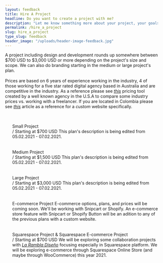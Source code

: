 ```yaml
---
layout: feedback
title: Hire A Project
headline: Do you want to create a project with me?
description: "Let me know something more about your project, your goals, and who you are. Please fill the form below to get in contact with me."
permalink: /hire_a_project
slug: hire_a_project
type_slug: feedback
header_image: "/uploads/header-image-feedback.jpg"
---
```


<span class="font-light">
	A project including design and development rounds up somewhere between $700 USD to $3,000 USD or more<!--; if the project is big or can involve more people, sometimes more--> depending on the project's size and scope. We can also do branding starting in the medium or large project's plan.
	<br><br><!-- requirements and size.-->
	<!--<br><br>Estimates can vary widely depending on factors like deadlines, expected results, project's spectrum, resources or web features involved, number of pages, complexity of the development phase, if branding or any extra production is needed, and more.--><!-- Prices will be adjusted within one of the three main plans if we are starting already with a full brand guideline or with an existing--><!-- strategy and--><!-- design that is viable for development.
	<br><br>-->Prices are based on 6 years of experience working in the industry, 4 of those working for a five star rated digital agency based in Australia and are competitive in the industry<!-- for any work in custom web development, custom web design, UX research/strategy or UI design-->. As a reference please see <a class="text-aqua" href="https://designagency.io/" target="_blank"><em class="font-light text-italic">this</em></a> pricing tool created by a well known agency in the U.S.A to compare some industry prices vs. working with a freelancer. If you are located in Colombia please see <a class="text-aqua" href="https://www.ikkonos.com/ideate/cuanto-debe-cobrar-por-una-pagina-web-en-colombia-si-es-freelancer" target="_blank"><em class="font-light text-italic">this</em></a> article as a reference for a <em class="font-light text-italic">custom</em> website specifically.
	<!--<br><br>For Colombians we can also arrange some good prices adjusted to COP. Please refer to <a class="text-aqua" href="https://www.ikkonos.com/ideate/cuanto-debe-cobrar-por-una-pagina-web-en-colombia-si-es-freelancer" target="_blank"><em class="font-light text-italic">this article</em></a> (in Spanish), it recommends a project rate as a freelancer for a <em class="font-regular text-italic">custom website</em> (not a template based website) for $3'200,000 COP in Colombia (around $1,000 USD) with not too many features, more of just the custom design and template.--><!-- It can be more depending on each project. Every project is very different, but we could arrange a good price that fits.-->
</span>

<ul class="text-left" style="font-size:14px; list-style-type:none;">
	<br><br>
	<li><span class="d-block font-regular text-aqua text-center text-md-left mb-1">Small Project<br>/ Starting at $700 USD</span>
	This plan's description is being edited from 05.02.2021 - 07.02.2021.</li>
	<br><br>
	<li><span class="d-block font-regular text-aqua text-center text-md-left mb-1">Medium Project<br>/ Starting at $1,500 USD</span>
	This plan's description is being edited from 05.02.2021 - 07.02.2021.</li>
	<br><br>
	<li><span class="d-block font-regular text-aqua text-center text-md-left mb-1">Large Project<br>/ Starting at $3,000 USD</span>
	This plan's description is being edited from 05.02.2021 - 07.02.2021.</li>
	<br><br>
	<li><span class="d-block font-regular text-aqua text-center text-md-left mb-1">E-commerce Project</span>
	E-commerce options, plans, and prices will be coming soon. We'll be working with Snipcart or Shopify. An e-commerce store feature with Snipcart or Shopify Button will be an adition to any of the previous plans with a custom website.</li>
	<br><br>
	<li><span class="d-block font-regular text-aqua text-center text-md-left mb-1">Squarespace Project & Squarespace E-commerce Project<br>/ Starting at $700 USD</span>
	We will be exploring some collaboration projects with <a class="text-aqua" href="https://larambladiseno.com/" target="_blank"><em class="font-light text-italic">La&nbsp;Rambla&nbsp;Diseño</em></a> focusing especially in Squarespace platform. We will be exploring e-commerce through Squarespace Online Store (and maybe through WooCommerce) this year 2021.</li>
</ul>

<!--
<ul class="text-left" style="font-size:14px; list-style-type:none;">
	<br><br>
	<li><span class="d-block font-regular text-aqua text-center text-md-left mb-1">Small Project<br>/ Starting at $700 USD</span>
	This approximate budget will allow me to create a custom small site of a few pages, a one pager site, a marketing landing page, or a simple but awesome portfolio with your content and logo. It will allow me to build you a completely custom small site that fits your brand. As a second option, we could also create a template based site using a <a class="text-aqua" href="https://jekyllthemes.io/free" target="_blank">Jekyll Theme</a> and accommodating your content to it, making some modifications to the theme code, removing undesired items, changing colors to fit the brand, and more. A small project should take anywhere from 2 weeks to 4 weeks.
  <br>We can arrange to connect your site to a backend too, and I can configure and personalize it with explanations for you or your company to edit every element, I'll add custom fields, color-pickers, date-pickers, so you can completely edit your site. This should take another couple days.</li>
	<br><br>
	<li><span class="d-block font-regular text-aqua text-center text-md-left mb-1">Medium Project<br>/ Starting at $1,500 USD</span>
	This will allow me to create a bigger fully custom website with a hand-crafted design where we can have a few revisions and iterations on it. We can arrange to do branding within this plan and the site will end reflecting completely your company's brand, feel, and even culture. It will have only what you need, and we can have inspiration from different web design trends or sites like: <a class="text-aqua" href="https://www.csswinner.com/" target="_blank"><em class="font-light text-italic">CSS Winner</em></a>, Pinterest, or Dribbble, researching your competitors websites, other similar companies, and more. We can arrange the use of custom fonts or some plugin with a licence that you agree, approve, and want, like an Adobe Typekit font, a fancy popup photo or video gallery like Fancybox or others, but it can be at an extra cost or enter around the top side of the rate in this budget; high quality and unique font families normally come at a cost from the authors or require a licence and the prices should include anywhere from one font type, to a whole font family depending on them. We will only use any of these features or fonts if you approve as we find that it fits the design or is the best choise for the brand, or if it is required for some functionality you need. This plan will include a <a class="text-aqua" href="https://forestry.io/" target="_blank"><em class="font-light text-italic">Forestry.io</em></a> CMS (or backend) as per the previous plan. A medium project could take anywhere from 3 weeks to sometimes even 2 months including development if the project is big, or if we need complete brand guidelines, logo, complex interactions or animations, and more.</li>
	<br><br>
	<li><span class="d-block font-regular text-aqua text-center text-md-left mb-1">Large Project<br>/ Starting at $3,000 USD</span>
	This will give me the opportunity to create your full custom site, brand, logo, and all the visual identity if you are looking for a complete branding. I'll try to help and assist in anything else that you need to reach your goals and this can last a few months, having support from me. We can have a few more iterations in the design and in the development phase, it will also allow me to add plugins with licences without you worrying or having any extra cost, use better fonts that I can purchase for the project specifically to reach a certain feel, or using stock galleries like Shutterstock that uses licenced high quality photography, among others. I can outsource the logo graphic design, a video development, an illustration or some other work to an audiovisual-media partner or graphic-designer, whilst retaining the lead on the concept of the branding and the strategy of the project and website, creating the best resources that fits your brand and site, depending on what we arrange. This plan will include a <a class="text-aqua" href="https://forestry.io/" target="_blank"><em class="font-light text-italic">Forestry.io</em></a> CMS (or backend) as per the previous plans. A project with full branding and guidelines, completely customized website, big focus on S.E.O and support for a few months, which can also require to hire a second-hand production, should take anywhere around 3 weeks to even 3 months if the project is big.</li>
	<br><br>
	<li><span class="d-block font-regular text-aqua text-center text-md-left mb-1">E-commerce Project</span>
	E-commerce options, plans, and prices will be coming soon. We'll be working with Snipcart or Shopify. An e-commerce feature or capability will be basically an adition to any of the previous plans.</li>
</ul>
-->